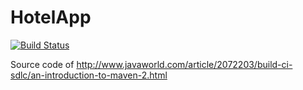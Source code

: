 HotelApp
========

[![Build Status](https://travis-ci.org/rsommerard/HotelApp.svg?branch=master)](https://travis-ci.org/rsommerard/HotelApp)

Source code of http://www.javaworld.com/article/2072203/build-ci-sdlc/an-introduction-to-maven-2.html

